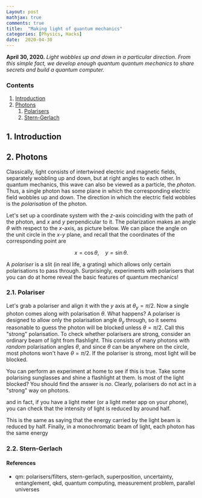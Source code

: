 ```yaml
---
Layout: post
mathjax: true
comments: true
title:  "Making light of quantum mechanics"
categories: [Physics, Hacks]
date:  2020-04-30
---
```


**April 30, 2020.** *Light wobbles up and down in a particular
  direction. From this simple fact, we develop enough quantum quantum
  mechanics to share secrets and build a quantum computer.*

### Contents

1. <a href="#sec-1">Introduction</a>
2. <a href="#sec-2">Photons</a>
   1. <a href="#sec-2-1">Polarisers</a>
   2. <a href="#sec-2-2">Stern-Gerlach</a>

## 1. Introduction <a id="sec-1" name="sec-1"></a>

## 2. Photons <a id="sec-2" name="sec-2"></a>

Classically, light consists of intertwined electric and magnetic
fields, separately wobbling up and down, but at right angles to each
other.
In quantum mechanics, this wave can also be viewed as a particle, the
*photon*.
Thus, a single photon has some plane in which the corresponding
electric field wobbles up and down.
The direction in which the electric field wobbles is the
*polarisation* of the photon.

Let's set up a coordinate system with the $z$-axis coinciding with the
path of the photon, and $x$ and $y$ perpendicular to it.
The polarization makes an angle $\theta$ with respect to the $x$-axis,
as picture below.
We can place the angle on the unit circle in the $x$-$y$ plane, and
recall that the coordinates of the corresponding point are

$$
x = \cos\theta, \quad y = \sin \theta.
$$

A *polariser* is a slit (in real life, a grating) which allows only
certain polarisations to pass through.
Surprisingly, experiments with polarisers that you can do at home
reveal the basic features of quantum mechanics!

### 2.1. Polariser <a id="sec-2-1" name="sec-2-1"></a>

Let's grab a polariser and align it with the $y$ axis at $\theta_y = \pi/2$.
Now a single photon comes along with polarisation $\theta$.
What happens?
A polariser is designed to allow only the polarisation angle
$\theta_y$ through, so it seems reasonable to guess the photon will
be blocked unless $\theta = \pi/2$.
Call this "strong" polarisation.
To check whether polarisers are strong, consider an ordinary beam of
light from flashlight.
This consists of many photons with *random* polarisation angles
$\theta$, and since $\theta$ can be anywhere on the circle, most
photons won't have $\theta = \pi/2$.
If the polariser is strong, most light will be blocked.

You can perform an experiment at home to see if this is true.
Take some polarising sunglasses and shine a flashlight at them.
Is most of the light blocked?
You should find the answer is *no*.
Clearly, polarisers do not act in a "strong" way on photons.

and in fact, if you have a light
meter (or a light meter app on your phone), you can check that the
intensity of light is reduced by around half.

This is the same as saying that the energy carried by the light beam
is reduced by half.
Finally, in a monochromatic beam of light, each photon has the same
energy

### 2.2. Stern-Gerlach <a id="sec-2-2" name="sec-2-2"></a>

#### References

- qm: polarisers/filters, stern-gerlach, superposition, uncertainty,
entanglement, qkd, quantum computing, measurement problem, parallel
universes 
